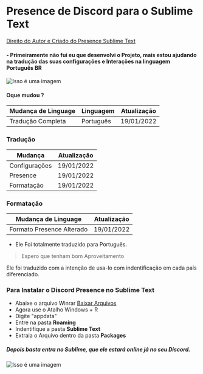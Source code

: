 # Presence de Discord para o Sublime Text
[Direito do Autor e Criado do Presence Sublime Text](https://github.com/Snazzah/SublimeDiscordRP)
#### - Primeiramente não fui eu que desenvolvi o Projeto, mais estou ajudando na tradução das suas configurações e Interações na linguagem Português BR

![Isso é uma imagem](https://i.ibb.co/f0vym5t/Screenshot-5.png)

#### Oque mudou ? 

| Mudança de Linguage |  Linguagem          |  Atualização        |
| ------------------- | ------------------- | ------------------- |
| Tradução Completa   |  Português          |  19/01/2022         |

### Tradução 

| Mudança |  Atualização        |
| ------------------- | ------------------- |
| Configurações  |   19/01/2022         |
| Presence  |   19/01/2022         |
| Formatação  |   19/01/2022         |

### Formatação

| Mudança de Linguage |  Atualização        |
| ------------------- | ------------------- |
| Formato Presence Alterado  |   19/01/2022         |

- Ele Foi totalmente traduzido para Português.

> Espero que tenham bom Aproveitamento

Ele foi traduzido com a intenção de usa-lo com indentificação em cada país diferenciado.

### Para Instalar o Discord Presence no Sublime Text
- Abaixe o arquivo Winrar [Baixar Arquivos](https://github.com/Snazzah/SublimeDiscordRP/archive/refs/heads/master.zip)
- Agora use o Atalho Windows + R
- Digite "appdata"
- Entre na pasta **Roaming**
- Indentifique a pasta **Sublime Text**
- Extraia o Arquivo dentro da pasta **Packages**

##### Depois basta entra no Sublime, que ele estará online já no seu Discord.

![Isso é uma imagem](https://i.ibb.co/WsXhRBg/Screenshot-3.png)
